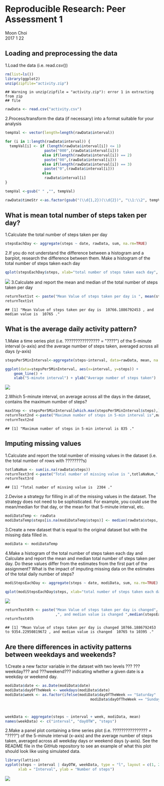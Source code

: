 # Reproducible Research: Peer Assessment 1
Moon Choi  
2017 1 22   

## Loading and preprocessing the data
1.Load the data (i.e. read.csv())

```r
rm(list=ls())
library(ggplot2)
unzip(zipfile="activity.zip")
```

```
## Warning in unzip(zipfile = "activity.zip"): error 1 in extracting from zip
## file
```

```r
rawData <- read.csv("activity.csv")
```
2.Process/transform the data (if necessary) into a format suitable for your analysis

```r
tempVal <- vector(length=length(rawData$interval))

for (i in 1:length(rawData$interval)) {
  tempVal[i] <- if (length(rawData$interval[i]) <= 1)
                  paste("000",(rawData$interval[i]))
                 else if(length(rawData$interval[i]) == 2)
                  paste("00",(rawData$interval[i]))
                 else if(length(rawData$interval[i]) == 3)
                  paste("0",(rawData$interval[i]))
                 else
                  rawData$interval[i]
}

tempVal <-gsub(" " ,"", tempVal)

rawData$timeStr <-as.factor(gsub("(\\d{1,2})(\\d{2})", "\\1:\\2", tempVal))
```


## What is mean total number of steps taken per day?
1.Calculate the total number of steps taken per day

```r
stepsEachDay <- aggregate(steps ~ date, rawData, sum, na.rm=TRUE)
```
2.If you do not understand the difference between a histogram and a barplot, research the difference between them. Make a histogram of the total number of steps taken each day

```r
qplot(stepsEachDay$steps, xlab="total number of steps taken each day", binwidth = 500)
```

![](PA1_files/figure-html/unnamed-chunk-4-1.png)<!-- -->
3.Calculate and report the mean and median of the total number of steps taken per day

```r
returnText1st <- paste("Mean Value of steps taken per day is ", mean(stepsEachDay$steps, na.rm=TRUE) ,", and median value is ",median(stepsEachDay$steps, na.rm=TRUE),".")
returnText1st
```

```
## [1] "Mean Value of steps taken per day is  10766.1886792453 , and median value is  10765 ."
```

## What is the average daily activity pattern?
1.Make a time series plot (i.e. ???????????????? = "????") of the 5-minute interval (x-axis) and the average number of steps taken, averaged across all days (y-axis)

```r
stepsPer5MinInterval<-aggregate(steps~interval, data=rawData, mean, na.rm=TRUE)

ggplot(data=stepsPer5MinInterval, aes(x=interval, y=steps)) +
    geom_line() +
    xlab("5-minute interval") + ylab("Average number of steps taken") 
```

![](PA1_files/figure-html/unnamed-chunk-6-1.png)<!-- -->

2.Which 5-minute interval, on average across all the days in the dataset, contains the maximum number of steps?

```r
maxStep <- stepsPer5MinInterval[which.max(stepsPer5MinInterval$steps),]$interval
returnText2nd <-paste("Maximum number of steps in 5-min interval is",maxStep,".")
returnText2nd
```

```
## [1] "Maximum number of steps in 5-min interval is 835 ."
```

## Imputing missing values
1.Calculate and report the total number of missing values in the dataset (i.e. the total number of rows with ????????s)

```r
totlaNaNum <- sum(is.na(rawData$steps))
returnText3rd <-paste("Total number of missing value is ",totlaNaNum,".")
returnText3rd
```

```
## [1] "Total number of missing value is  2304 ."
```
2.Devise a strategy for filling in all of the missing values in the dataset. The strategy does not need to be sophisticated. For example, you could use the mean/median for that day, or the mean for that 5-minute interval, etc.

```r
modiDataTemp <- rawData
modiDataTemp$steps[is.na(modiDataTemp$steps)] <- median(rawData$steps, na.rm=TRUE)
```
3.Create a new dataset that is equal to the original dataset but with the missing data filled in.

```r
modiData <- modiDataTemp
```
4.Make a histogram of the total number of steps taken each day and Calculate and report the mean and median total number of steps taken per day. Do these values differ from the estimates from the first part of the assignment? What is the impact of imputing missing data on the estimates of the total daily number of steps?

```r
modiStepsEachDay <- aggregate(steps ~ date, modiData, sum, na.rm=TRUE)

qplot(modiStepsEachDay$steps, xlab="total number of steps taken each day", binwidth = 500)
```

![](PA1_files/figure-html/unnamed-chunk-11-1.png)<!-- -->

```r
returnText4th <- paste("Mean Value of steps taken per day is changed", mean(stepsEachDay$steps, na.rm=TRUE) ,"to", mean(modiStepsEachDay$steps, na.rm=TRUE)
                       ,", and median value is changed ",median(stepsEachDay$steps, na.rm=TRUE),"to",median(modiStepsEachDay$steps, na.rm=TRUE),".")
returnText4th
```

```
## [1] "Mean Value of steps taken per day is changed 10766.1886792453 to 9354.22950819672 , and median value is changed  10765 to 10395 ."
```

## Are there differences in activity patterns between weekdays and weekends?
1.Create a new factor variable in the dataset with two levels ??? ???weekday??? and ???weekend??? indicating whether a given date is a weekday or weekend day.

```r
modiData$date <- as.Date(modiData$date)
modiData$dayOfTheWeek <- weekdays(modiData$date)
modiData$week <- as.factor(ifelse(modiData$dayOfTheWeek == "Saturday" |
                                       modiData$dayOfTheWeek == "Sunday", "weekend", "weekday"))



weekData <- aggregate(steps ~ interval + week, modiData, mean)
names(weekData) <- c("interval", "dayOTW", "steps")
```
2.Make a panel plot containing a time series plot (i.e. ???????????????? = "????") of the 5-minute interval (x-axis) and the average number of steps taken, averaged across all weekday days or weekend days (y-axis). See the README file in the GitHub repository to see an example of what this plot should look like using simulated data.

```r
library(lattice)
xyplot(steps ~ interval | dayOTW, weekData, type = "l", layout = c(1, 2), 
      xlab = "Interval", ylab = "Number of steps")
```

![](PA1_files/figure-html/unnamed-chunk-13-1.png)<!-- -->
